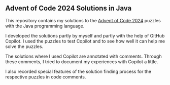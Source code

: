 ## Advent of Code 2024 Solutions in Java

This repository contains my solutions to the  [Advent of Code 2024](http://adventofcode.com/2024) puzzles with
the Java programming language.

I developed the solutions partly by myself and partly with the help of GitHub Copilot.
I used the puzzles to test Copilot and to see how well it can help me solve the puzzles.

The solutions where I used Copilot are annotated with comments. Through these comments,
I tried to document my experiences with Copilot a little.

I also recorded special features of the solution finding process for the respective puzzles in code comments.
